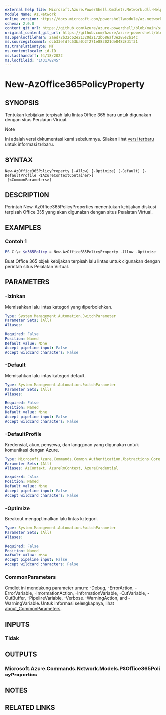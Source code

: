 ```yaml
---
external help file: Microsoft.Azure.PowerShell.Cmdlets.Network.dll-Help.xml
Module Name: Az.Network
online version: https://docs.microsoft.com/powershell/module/az.network/new-azoffice365policyproperty
schema: 2.0.0
content_git_url: https://github.com/Azure/azure-powershell/blob/main/src/Network/Network/help/New-AzOffice365PolicyProperty.md
original_content_git_url: https://github.com/Azure/azure-powershell/blob/main/src/Network/Network/help/New-AzOffice365PolicyProperty.md
ms.openlocfilehash: 2aed72b32c62e21320d2172b686af3e287e2b14c
ms.sourcegitcommit: dcb33efdfc53ba0b2f271e883021de84878d1f31
ms.translationtype: MT
ms.contentlocale: id-ID
ms.lasthandoff: 04/18/2022
ms.locfileid: "143178245"
---
```

# New-AzOffice365PolicyProperty

## SYNOPSIS
Tentukan kebijakan terpisah lalu lintas Office 365 baru untuk digunakan dengan situs Peralatan Virtual.

> [!NOTE]
>Ini adalah versi dokumentasi kami sebelumnya. Silakan lihat [versi terbaru](/powershell/module/az.network/new-azoffice365policyproperty) untuk informasi terbaru.

## SYNTAX

```
New-AzOffice365PolicyProperty [-Allow] [-Optimize] [-Default] [-DefaultProfile <IAzureContextContainer>]
 [<CommonParameters>]
```

## DESCRIPTION
Perintah New-AzOffice365PolicyProperties menentukan kebijakan diskusi terpisah Office 365 yang akan digunakan dengan situs Peralatan Virtual. 

## EXAMPLES

### Contoh 1
```powershell
PS C:\> $o365Policy = New-AzOffice365PolicyProperty -Allow -Optimize 
```

Buat Office 365 objek kebijakan terpisah lalu lintas untuk digunakan dengan perintah situs Peralatan Virtual.

## PARAMETERS

### -Izinkan
Memisahkan lalu lintas kategori yang diperbolehkan.

```yaml
Type: System.Management.Automation.SwitchParameter
Parameter Sets: (All)
Aliases:

Required: False
Position: Named
Default value: None
Accept pipeline input: False
Accept wildcard characters: False
```

### -Default
Memisahkan lalu lintas kategori default.

```yaml
Type: System.Management.Automation.SwitchParameter
Parameter Sets: (All)
Aliases:

Required: False
Position: Named
Default value: None
Accept pipeline input: False
Accept wildcard characters: False
```

### -DefaultProfile
Kredensial, akun, penyewa, dan langganan yang digunakan untuk komunikasi dengan Azure.

```yaml
Type: Microsoft.Azure.Commands.Common.Authentication.Abstractions.Core.IAzureContextContainer
Parameter Sets: (All)
Aliases: AzContext, AzureRmContext, AzureCredential

Required: False
Position: Named
Default value: None
Accept pipeline input: False
Accept wildcard characters: False
```

### -Optimize
Breakout mengoptimalkan lalu lintas kategori.

```yaml
Type: System.Management.Automation.SwitchParameter
Parameter Sets: (All)
Aliases:

Required: False
Position: Named
Default value: None
Accept pipeline input: False
Accept wildcard characters: False
```

### CommonParameters
Cmdlet ini mendukung parameter umum: -Debug, -ErrorAction, -ErrorVariable, -InformationAction, -InformationVariable, -OutVariable, -OutBuffer, -PipelineVariable, -Verbose, -WarningAction, and -WarningVariable. Untuk informasi selengkapnya, lihat [about_CommonParameters](http://go.microsoft.com/fwlink/?LinkID=113216).

## INPUTS

### Tidak

## OUTPUTS

### Microsoft.Azure.Commands.Network.Models.PSOffice365PolicyProperties

## NOTES

## RELATED LINKS
